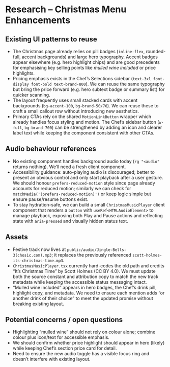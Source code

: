 # Research – Christmas Menu Enhancements

## Existing UI patterns to reuse
- The Christmas page already relies on pill badges (`inline-flex`, rounded-full, accent backgrounds) and large hero typography. Accent badges appear elsewhere (e.g. hero highlight chips) and are good precedents for emphasising key selling points like *mulled wine included* or price highlights.
- Pricing emphasis exists in the Chef’s Selections sidebar (`text-3xl font-display font-bold text-brand-800`). We can reuse the same typography but bring the price forward (e.g. hero subtext badge or summary list) for quicker scanning.
- The layout frequently uses small stacked cards with accent backgrounds (`bg-accent-100`, `bg-brand-50/70`). We can reuse these to craft a small callout row without introducing new aesthetics.
- Primary CTAs rely on the shared `MotionLinkButton` wrapper which already handles focus styling and motion. The Chef’s sidebar button (`w-full`, `bg-brand-700`) can be strengthened by adding an icon and clearer label text while keeping the component consistent with other CTAs.

## Audio behaviour references
- No existing component handles background audio today (`rg "<audio"` returns nothing). We’ll need a fresh client component.
- Accessibility guidance: auto-playing audio is discouraged; better to present an obvious control and only start playback after a user gesture. We should honour `prefers-reduced-motion` style since page already accounts for reduced motion; similarly we can check for `matchMedia('(prefers-reduced-motion)')` or keep logic simple but ensure pause/resume buttons exist.
- To stay hydration-safe, we can build a small `ChristmasMusicPlayer` client component that renders a `button` with `useRef<HTMLAudioElement>` to manage playback, exposing both Play and Pause actions and reflecting state with `aria-pressed` and visually hidden status text.

## Assets
- Festive track now lives at `public/audio/Jingle-Bells-3(chosic.com).mp3`; it replaces the previously referenced `scott-holmes-its-christmas-time.mp3`.
- `ChristmasMusicPlayer.tsx` currently hard-codes the old path and credits “It’s Christmas Time” by Scott Holmes (CC BY 4.0). We must update both the source constant and attribution copy to match the new track metadata while keeping the accessible status messaging intact.
- “Mulled wine included” appears in hero badges, the Chef’s drink pill, highlight copy, and metadata. We need to ensure each mention adds “or another drink of their choice” to meet the updated promise without breaking existing layout.

## Potential concerns / open questions
- Highlighting “mulled wine” should not rely on colour alone; combine colour plus icon/text for accessible emphasis.
- We should confirm whether price highlight should appear in hero (likely) while keeping Chef’s section price card for detail.
- Need to ensure the new audio toggle has a visible focus ring and doesn’t interfere with existing layout.

